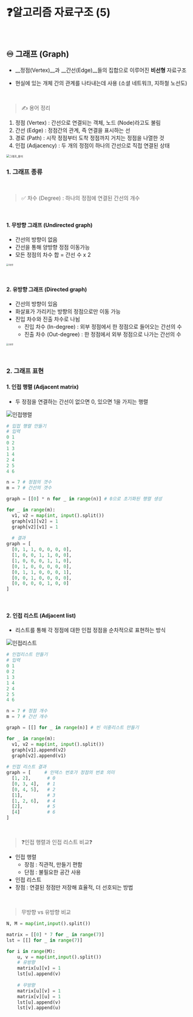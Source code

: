 # ❓알고리즘 자료구조 (5)

​    

## ♾️ 그래프 (Graph)

- __정점(Vertex)__과 __간선(Edge)__들의 집합으로 이루어진 __비선형__ 자료구조 

- 현실에 있는 개체 간의 관계를 나타내는데 사용 (소셜 네트워크, 지하철 노선도)

​    

> ✍️ 용어 정리

1. 정점 (Vertex) : 간선으로 연결되는 객체, 노드 (Node)라고도 불림
2. 간선 (Edge) : 정점간의 관계, 즉 연결을 표시하는 선
3. 경로 (Path) : 시작 정점부터 도착 정점까지 거치는 정점을 나열한 것
4. 인접 (Adjacency) : 두 개의 정점이 하나의 간선으로 직접 연결된 상태

<img src="자료구조(5).assets/그래프_용어.jpg" alt="그래프_용어" style="zoom:50%;" />



### 1. 그래프 종류

​    

> ✅ 차수 (Degree) : 하나의 정점에 연결된 간선의 개수

​    

#### 1. 무방향 그래프 (Undirected graph)

- 간선의 방향이 없음
- 간선을 통해 양방향 정점 이동가능
- 모든 정점의 차수 합 = 간선 수 x 2 

<img src="자료구조(5).assets/무방향.jpg" alt="무방향" style="zoom: 33%;" />

​    

#### 2. 유방향 그래프 (Directed graph)

- 간선의 방향이 있음
- 화살표가 가리키는 방향의 정점으로만 이동 가능
- 진입 차수와 진출 차수로 나뉨
  - 진입 차수 (In-degree) : 외부 정점에서 한 정점으로 들어오는 간선의 수
  - 진출 차수 (Out-degree) : 한 정점에서 외부 정점으로 나가는 간선의 수

<img src="자료구조(5).assets/유방향.jpg" alt="유방향" style="zoom:33%;" />

​    

### 2. 그래프 표현

#### 1. 인접 행렬 (Adjacent matrix)

- 두 정점을 연결하는 간선이 없으면 0, 있으면 1을 가지는 행렬

![인접행렬](자료구조(5).assets/인접행렬.jpg)

```python
# 입접 행렬 만들기
# 입력
0 1
0 2
1 3
1 4
2 4
2 5
4 6

n = 7 # 정점의 갯수
m = 7 # 간선의 갯수

graph = [[0] * n for _ in range(n)] # 0으로 초기화된 행렬 생성

for _ in range(m):
  v1, v2 = map(int, input().split())
  graph[v1][v2] = 1
  graph[v2][v1] = 1
  
  # 결과
graph = [
  [0, 1, 1, 0, 0, 0, 0],
  [1, 0, 0, 1, 1, 0, 0],
  [1, 0, 0, 0, 1, 1, 0],
  [0, 1, 0, 0, 0, 0, 0],
  [0, 1, 1, 0, 0, 0, 1],
  [0, 0, 1, 0, 0, 0, 0],
  [0, 0, 0, 0, 1, 0, 0]
]
```

​    

#### 2. 인접 리스트 (Adjacent list)

- 리스트를 통해 각 정점에 대한 인접 정점을 순차적으로 표현하는 방식

![인접리스트](자료구조(5).assets/인접리스트.jpg)

```python
# 인접리스트 만들기
# 입력
0 1
0 2
1 3 
1 4
2 4
2 5 
4 6

n = 7 # 정점 개수
m = 7 # 간선 개수

graph = [[] for _ in range(n)] # 빈 이중리스트 만들기

for _ in range(m):
  v1, v2 = map(int, input().split())
  graph[v1].append(v2)
  graph[v2].append(v1)
  
# 인접 리스트 결과
graph = [     # 인덱스 번호가 정점의 번호 의미
  [1, 2],      # 0
  [0, 3, 4],   # 1 
  [0, 4, 5],   # 2
  [1],         # 3
  [1, 2, 6],   # 4
  [2],         # 5
  [4]          # 6
]
```

​    

> ❓인접 행렬과 인접 리스트 비교❓

- 인접 행렬 
  - 장점 : 직관적, 만들기 편함
  - 단점 : 불필요한 공간 사용
-  인접 리스트
  - 장점 : 연결된 정점만 저장해 효율적, 더 선호되는 방법

​    

> 무방향 vs 유방향 비교

```python
N, M = map(int,input().split())

matrix = [[0] * 7 for _ in range(7)]
lst = [[] for _ in range(7)] 

for i in range(M):
    u, v = map(int,input().split())
    # 유방향
    matrix[u][v] = 1 
    lst[u].append(v)
    
    # 무방향
    matrix[u][v] = 1
    matrix[v][u] = 1
    lst[u].append(v)
    lst[v].append(u)
```
